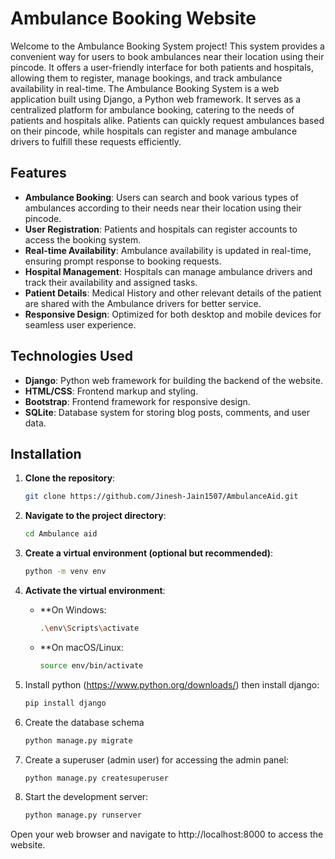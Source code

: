 # Ambulance Booking Website

Welcome to the Ambulance Booking System project! This system provides a convenient way for users to book ambulances near their location using their pincode. 
It offers a user-friendly interface for both patients and hospitals, allowing them to register, manage bookings, and track ambulance availability in real-time.
The Ambulance Booking System is a web application built using Django, a Python web framework. It serves as a centralized platform for ambulance booking, catering to the needs 
of patients and hospitals alike. Patients can quickly request ambulances based on their pincode, while hospitals can register and manage ambulance drivers to fulfill these requests efficiently.

## Features

- **Ambulance Booking**: Users can search and book various types of ambulances according to their needs near their location using their pincode.
- **User Registration**: Patients and hospitals can register accounts to access the booking system.
- **Real-time Availability**: Ambulance availability is updated in real-time, ensuring prompt response to booking requests.
- **Hospital Management**: Hospitals can manage ambulance drivers and track their availability and assigned tasks.
- **Patient Details**: Medical History and other relevant details of the patient are shared with the Ambulance drivers for better service.
- **Responsive Design**: Optimized for both desktop and mobile devices for seamless user experience.

## Technologies Used

- **Django**: Python web framework for building the backend of the website.
- **HTML/CSS**: Frontend markup and styling.
- **Bootstrap**: Frontend framework for responsive design.
- **SQLite**: Database system for storing blog posts, comments, and user data.

## Installation

1. **Clone the repository**:
   ```bash
   git clone https://github.com/Jinesh-Jain1507/AmbulanceAid.git

2. **Navigate to the project directory**:
   ```bash
   cd Ambulance aid

3. **Create a virtual environment (optional but recommended)**:
   ```bash
   python -m venv env

4. **Activate the virtual environment**:

   - **On Windows:
     ```bash
     .\env\Scripts\activate
   - **On macOS/Linux:
     ```bash
     source env/bin/activate

5. Install python (https://www.python.org/downloads/) then install django:
   ```bash
   pip install django

6. Create the database schema
   ```bash
   python manage.py migrate

7. Create a superuser (admin user) for accessing the admin panel:
   ```bash
   python manage.py createsuperuser

8. Start the development server:
   ```bash
   python manage.py runserver

Open your web browser and navigate to http://localhost:8000 to access the website.


